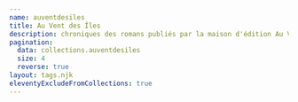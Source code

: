 ```yaml
---
name: auventdesiles
title: Au Vent des Îles
description: chroniques des romans publiés par la maison d'édition Au Vent des ïles
pagination:
  data: collections.auventdesiles
  size: 4
  reverse: true
layout: tags.njk
eleventyExcludeFromCollections: true
---
```

